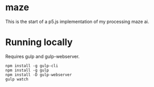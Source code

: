 # maze

This is the start of a p5.js implementation of my processing maze ai.

# Running locally

Requires gulp and gulp-webserver.

```
npm install -g gulp-cli
npm install -g gulp
npm install -D gulp-webserver
gulp watch
```